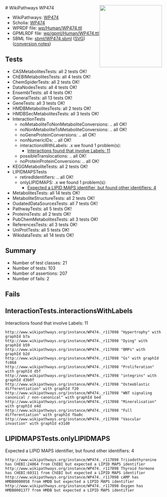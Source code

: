 <img style="float: right; width: 200px" src="../logo.png" />
# WikiPathways WP474

* WikiPathways: [WP474](https://identifiers.org/wikipathways:WP474)
* Scholia: [WP474](https://scholia.toolforge.org/wikipathways/WP474)
* WPRDF file: [wp/Human/WP474.ttl](../wp/Human/WP474.ttl)
* GPMLRDF file: [wp/gpml/Human/WP474.ttl](../wp/gpml/Human/WP474.ttl)
* SBML file: [sbml/WP474.sbml](../sbml/WP474.sbml) ([SVG](../sbml/WP474.svg)) ([conversion notes](../sbml/WP474.txt))

## Tests
* CASMetabolitesTests: all 2 tests OK!
* ChEBIMetabolitesTests: all 4 tests OK!
* ChemSpiderTests: all 2 tests OK!
* DataNodesTests: all 4 tests OK!
* EnsemblTests: all 4 tests OK!
* GeneralTests: all 13 tests OK!
* GeneTests: all 3 tests OK!
* HMDBMetabolitesTests: all 2 tests OK!
* HMDBSecMetabolitesTests: all 3 tests OK!
* InteractionTests
    * noMetaboliteToNonMetaboliteConversions: .. all OK!
    * noNonMetaboliteToMetaboliteConversions: .. all OK!
    * noGeneProteinConversions: .. all OK!
    * nonNumericIDs: .. all OK!
    * interactionsWithLabels: .x we found 1 problem(s):
        * [Interactions found that involve Labels: 11](#fe97a8b9)
    * possibleTranslocations: .. all OK!
    * noProteinProteinConversions: .. all OK!
* KEGGMetaboliteTests: all 2 tests OK!
* LIPIDMAPSTests
    * retiredIdentifiers: .. all OK!
    * onlyLIPIDMAPS: .x we found 1 problem(s):
        * [Expected a LIPID MAPS identifier, but found other identifiers: 4](#48cc60bb)
* MetabolitesTests: all 14 tests OK!
* MetaboliteStructureTests: all 2 tests OK!
* OudatedDataSourcesTests: all 7 tests OK!
* PathwayTests: all 5 tests OK!
* ProteinsTests: all 2 tests OK!
* PubChemMetabolitesTests: all 3 tests OK!
* ReferencesTests: all 3 tests OK!
* UniProtTests: all 5 tests OK!
* WikidataTests: all 14 tests OK!


## Summary

* Number of test classes: 21
* Number of tests: 103
* Number of assertions: 207
* Number of fails: 2

## Fails

<a name="fe97a8b9" />

## InteractionTests.interactionsWithLabels

Interactions found that involve Labels: 11
```
http://www.wikipathways.org/instance/WP474._r117098 "Hypertrophy" with graphId b7a
http://www.wikipathways.org/instance/WP474._r117098 "Dying" with graphId b59
http://www.wikipathways.org/instance/WP474._r117098 "BMPs" with graphId b2d
http://www.wikipathways.org/instance/WP474._r117098 "Gs" with graphId fc068
http://www.wikipathways.org/instance/WP474._r117098 "Proliferation" with graphId d5f
http://www.wikipathways.org/instance/WP474._r117098 "integrins" with graphId d3b0f
http://www.wikipathways.org/instance/WP474._r117098 "Osteoblastic
differentiation" with graphId f20
http://www.wikipathways.org/instance/WP474._r117098 "WNT signaling
canonical / non-canonical" with graphId bed
http://www.wikipathways.org/instance/WP474._r117098 "Mineralisation" with graphId e4d
http://www.wikipathways.org/instance/WP474._r117098 "Full differentiation" with graphId fba0c
http://www.wikipathways.org/instance/WP474._r117098 "Vascular invastion" with graphId e31d0
```

<a name="48cc60bb" />

## LIPIDMAPSTests.onlyLIPIDMAPS

Expected a LIPID MAPS identifier, but found other identifiers: 4
```
http://www.wikipathways.org/instance/WP474._r117098 Triiodothyronine has CHEBI:24864 from ChEBI but expected a LIPID MAPS identifier
http://www.wikipathways.org/instance/WP474._r117098 Thyroid hormone has CHEBI:60311 from ChEBI but expected a LIPID MAPS identifier
http://www.wikipathways.org/instance/WP474._r117098 cAMP has HMDB0000058 from HMDB but expected a LIPID MAPS identifier
http://www.wikipathways.org/instance/WP474._r117098 Oxygen has HMDB0001377 from HMDB but expected a LIPID MAPS identifier
```

